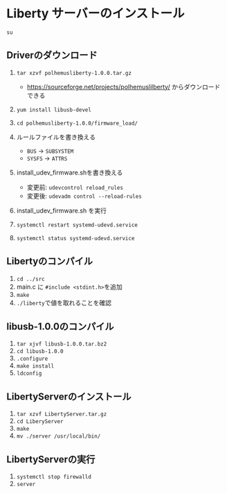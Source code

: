 # Liberty サーバーのインストール

`su`

## Driverのダウンロード
1. `tar xzvf polhemusliberty-1.0.0.tar.gz`
    - https://sourceforge.net/projects/polhemuslilberty/ からダウンロードできる

1. `yum install libusb-devel`
1. `cd polhemusliberty-1.0.0/firmware_load/`
1. ルールファイルを書き換える
    - `BUS` → `SUBSYSTEM`
    - `SYSFS` → `ATTRS`
1. install_udev_firmware.shを書き換える
    - 変更前: `udevcontrol reload_rules`
    - 変更後: `udevadm control --reload-rules`
1. install_udev_firmware.sh を実行
1. `systemctl restart systemd-udevd.service`
1. `systemctl status systemd-udevd.service`

## Libertyのコンパイル
1. `cd ../src`
1. main.c に `#include <stdint.h>`を追加
1. `make`
1. `./liberty`で値を取れることを確認

## libusb-1.0.0のコンパイル
1. `tar xjvf libusb-1.0.0.tar.bz2`
1. `cd libusb-1.0.0`
1. `.configure`
1. `make install`
1. `ldconfig`

## LibertyServerのインストール
1. `tar xzvf LibertyServer.tar.gz`
1. `cd LiberyServer`
1. `make`
1. `mv ./server /usr/local/bin/`

## LibertyServerの実行
1. `systemctl stop firewalld`
1. `server`
